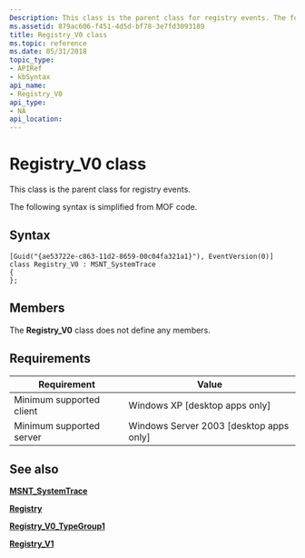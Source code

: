 ```yaml
---
Description: This class is the parent class for registry events. The following syntax is simplified from MOF code.
ms.assetid: 879ac606-f451-4d5d-bf78-3e7fd3093189
title: Registry_V0 class
ms.topic: reference
ms.date: 05/31/2018
topic_type: 
- APIRef
- kbSyntax
api_name: 
- Registry_V0
api_type: 
- NA
api_location: 
---
```


# Registry\_V0 class

This class is the parent class for registry events.

The following syntax is simplified from MOF code.

## Syntax

``` syntax
[Guid("{ae53722e-c863-11d2-8659-00c04fa321a1}"), EventVersion(0)]
class Registry_V0 : MSNT_SystemTrace
{
};
```

## Members

The **Registry\_V0** class does not define any members.

## Requirements



| Requirement | Value |
|-------------------------------------|------------------------------------------------------|
| Minimum supported client<br/> | Windows XP \[desktop apps only\]<br/>          |
| Minimum supported server<br/> | Windows Server 2003 \[desktop apps only\]<br/> |



## See also

<dl> <dt>

[**MSNT\_SystemTrace**](msnt-systemtrace.md)
</dt> <dt>

[**Registry**](registry.md)
</dt> <dt>

[**Registry\_V0\_TypeGroup1**](registry-v0-typegroup1.md)
</dt> <dt>

[**Registry\_V1**](registry-v1.md)
</dt> </dl>

 

 




